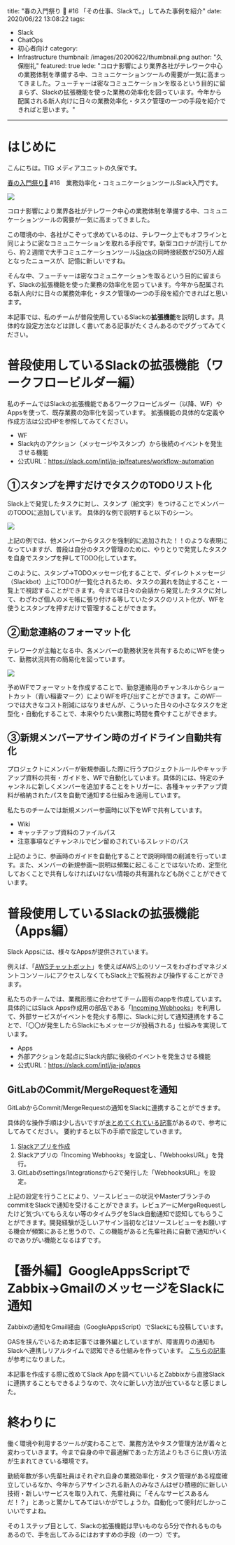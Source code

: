 title: "春の入門祭り 🌸 #16 「その仕事、Slackで。」してみた事例を紹介"
date: 2020/06/22 13:08:22
tags:
  - Slack
  - ChatOps
  - 初心者向け
category:
  - Infrastructure
thumbnail: /images/20200622/thumbnail.png
author: "久保樹礼"
featured: true
lede: "コロナ影響により業界各社がテレワーク中心の業務体制を準備する中、コミュニケーションツールの需要が一気に高まってきました。フューチャーは密なコミュニケーションを取るという目的に留まらず、Slackの拡張機能を使った業務の効率化を図っています。今年から配属される新人向けに日々の業務効率化・タスク管理の一つの手段を紹介できればと思います。"
---

# はじめに
こんにちは。TIG メディアユニットの久保です。

[春の入門祭り🌸](https://future-architect.github.io/articles/20200529/) #16　業務効率化・コミュニケーションツールSlack入門です。

<img src="/images/20200622/1.png">


コロナ影響により業界各社がテレワーク中心の業務体制を準備する中、コミュニケーションツールの需要が一気に高まってきました。

この環境の中、各社がこぞって求めているのは、テレワーク上でもオフラインと同じように密なコミュニケーションを取れる手段です。新型コロナが流行してから、約２週間で大手コミュニケーションツール[Slack](https://slack.com/intl/ja-jp/)の同時接続数が250万人超となったニュースが、記憶に新しいですね。

そんな中、フューチャーは密なコミュニケーションを取るという目的に留まらず、Slackの拡張機能を使った業務の効率化を図っています。今年から配属される新人向けに日々の業務効率化・タスク管理の一つの手段を紹介できればと思います。

本記事では、私のチームが普段使用しているSlackの**拡張機能**を説明します。具体的な設定方法などは詳しく書いてある記事がたくさんあるのでググってみてください。

# 普段使用しているSlackの拡張機能（ワークフロービルダー編）

私のチームではSlackの拡張機能であるワークフロービルダー（以降、WF）やAppsを使って、既存業務の効率化を図っています。
拡張機能の具体的な定義や作成方法は公式HPを参照してみてください。

- WF
 - Slack内のアクション（メッセージやスタンプ）から後続のイベントを発生させる機能
 - 公式URL：https://slack.com/intl/ja-jp/features/workflow-automation

## ①スタンプを押すだけでタスクのTODOリスト化
Slack上で発覚したタスクに対し、スタンプ（絵文字）をつけることでメンバーのTODOに追加しています。
具体的な例で説明すると以下のシーン。

<img src="/images/20200622/2.png">



上記の例では、他メンバーからタスクを強制的に追加された！！のような表現になっていますが、普段は自分のタスク管理のために、やりとりで発覚したタスクを自身でスタンプを押してTODO化しています。

このように、スタンプ→TODOメッセージ化することで、ダイレクトメッセージ（Slackbot）上にTODOが一覧化されるため、タスクの漏れを防止すること・一覧上で視認することができます。今までは日々の会話から発覚したタスクに対して、わざわざ個人のメモ帳に張り付ける等していたタスクのリスト化が、WFを使うとスタンプを押すだけで管理することができます。

## ②勤怠連絡のフォーマット化
テレワークが主軸となる中、各メンバーの勤務状況を共有するためにWFを使って、勤務状況共有の簡易化を図っています。

<img src="/images/20200622/3.png">

予めWFでフォーマットを作成することで、勤怠連絡用のチャンネルからショートカット（青い稲妻マーク）によりWFを呼び出すことができます。このWF一つでは大きなコスト削減にはなりませんが、こういった日々の小さなタスクを定型化・自動化することで、本来やりたい業務に時間を費やすことができます。

## ③新規メンバーアサイン時のガイドライン自動共有化
プロジェクトにメンバーが新規参画した際に行うプロジェクトルールやキャッチアップ資料の共有・ガイドを、WFで自動化しています。具体的には、特定のチャンネルに新しくメンバーを追加することをトリガーに、各種キャッチアップ資料が格納されたパスを自動で通知する仕組みを適用しています。

私たちのチームでは新規メンバー参画時に以下をWFで共有しています。

- Wiki
- キャッチアップ資料のファイルパス
- 注意事項などチャンネルでピン留めされているスレッドのパス

上記のように、参画時のガイドを自動化することで説明時間の削減を行っています。また、メンバーの新規参画～説明は頻繁に起こることではないため、定型化しておくことで共有しなければいけない情報の共有漏れなども防ぐことができています。

# 普段使用しているSlackの拡張機能（Apps編）

Slack Appsには、様々なAppsが提供されています。

例えば、「[AWSチャットボット](https://slack.com/apps/A6L22LZNH-aws-chatbot)」を使えばAWS上のリソースをわざわざマネジメントコンソールにアクセスしなくてもSlack上で監視および操作することができます。

私たちのチームでは、業務形態に合わせてチーム固有のappを作成しています。具体的にはSlack Apps作成用の部品である「[Incoming Webhooks](https://slack.com/intl/ja-jp/help/articles/115005265063-Slack-%E3%81%A7%E3%81%AE-Incoming-Webhook-%E3%81%AE%E5%88%A9%E7%94%A8)」を利用して、外部サービスがイベントを発火する際に、Slackに対して通知連携をすることで、「〇〇が発生したらSlackにもメッセージが投稿される」仕組みを実現しています。

- Apps
 - 外部アクションを起点にSlack内部に後続のイベントを発生させる機能
 - 公式URL：https://slack.com/intl/ja-jp/apps


## GitLabのCommit/MergeRequestを通知

GitLabからCommit/MergeRequestの通知をSlackに連携することができます。

具体的な操作手順は少し古いですが[まとめてくれている記事](https://qiita.com/M4e/items/c26d938e73830b0ba6b9)があるので、参考にしてみてください。
要約すると以下の手順で設定していきます。

1. [Slackアプリを作成](https://api.slack.com/)
2. Slackアプリの「Incoming Webhooks」を設定し、「WebhooksURL」を発行。
3. GitLabのsettings/Integrationsから2で発行した「WebhooksURL」を設定。

上記の設定を行うことにより、ソースレビューの状況やMasterブランチのcommitをSlackで通知を受けることができます。レビュアーにMergeRequestしたけど気づいてもらえない等のタイムラグをSlack自動通知で認知してもらうことができます。開発経験が乏しいアサイン当初などはソースレビューをお願いする機会が頻繁にあると思うので、この機能があると先輩社員に自動で通知がいくのでありがい機能となるはずです。



# 【番外編】GoogleAppsScriptでZabbix→GmailのメッセージをSlackに通知

Zabbixの通知をGmail経由（GoogleAppsScript）でSlackにも投稿しています。

GASを挟んでいるため本記事では番外編としていますが、障害周りの通知もSlackへ連携しリアルタイムで認知できる仕組みを作っています。
[こちらの記事](https://qiita.com/Quikky/items/9de56c049304885a4f4f)が参考になりました。

本記事を作成する際に改めてSlack Appを調べていいるとZabbixから直接Slackに連携することもできるようなので、次々に新しい方法が出ているなと感じました。


# 終わりに

働く環境や利用するツールが変わることで、業務方法やタスク管理方法が着々と変わっていきます。今まで自身の中で最適解であった方法よりもさらに良い方法が生まれてきている環境です。

勤続年数が多い先輩社員はそれぞれ自身の業務効率化・タスク管理がある程度確立しているなか、今年からアサインされる新人のみなさんはぜひ積極的に新しい技術・新しいサービスを取り入れて、先輩社員に「そんなサービスあるんだ！？」とあっと驚かしてみてはいかがでしょうか。自動化って便利だしかっこいいですよね。

その１ステップ目として、Slackの拡張機能は早いものなら5分で作れるものもあるので、手を出してみるにはおすすめの手段（の一つ）です。

